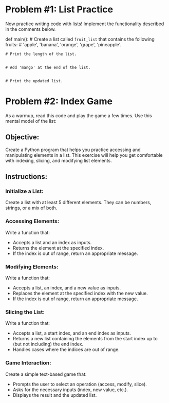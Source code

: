 # Problem #1: List Practice

Now practice writing code with lists! Implement the functionality described in the comments below. 

def main():
    # Create a list called `fruit_list` that contains the following fruits: 
    # 'apple', 'banana', 'orange', 'grape', 'pineapple'.
    
    
    # Print the length of the list.

    
    # Add 'mango' at the end of the list. 


    # Print the updated list.


# Problem #2: Index Game

As a warmup, read this code and play the game a few times. Use this mental model of the list:
## Objective:
Create a Python program that helps you practice accessing and manipulating elements in a list. This exercise will help you get comfortable with indexing, slicing, and modifying list elements.

## Instructions:
### Initialize a List:
Create a list with at least 5 different elements. They can be numbers, strings, or a mix of both.

### Accessing Elements:
Write a function that:
- Accepts a list and an index as inputs.
- Returns the element at the specified index.
- If the index is out of range, return an appropriate message.

### Modifying Elements:
Write a function that:
- Accepts a list, an index, and a new value as inputs.
- Replaces the element at the specified index with the new value.
- If the index is out of range, return an appropriate message.

### Slicing the List:
Write a function that:
- Accepts a list, a start index, and an end index as inputs.
- Returns a new list containing the elements from the start index up to (but not including) the end index.
- Handles cases where the indices are out of range.

### Game Interaction:
Create a simple text-based game that:
- Prompts the user to select an operation (access, modify, slice).
- Asks for the necessary inputs (index, new value, etc.).
- Displays the result and the updated list.